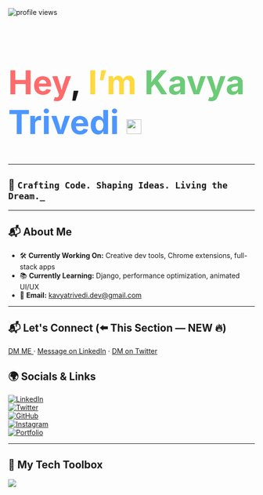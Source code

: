 <!-- Profile Views -->
<img src="https://komarev.com/ghpvc/?username=kavyatrivedi-dev&style=flat-square&color=brightgreen" alt="profile views"/>

<!-- Colorful Intro + GIF Below -->
<p>
<h1 style="font-family:-apple-system, BlinkMacSystemFont, 'Segoe UI', Roboto, Helvetica, Arial, sans-serif; font-weight:bold; font-size:4.2rem;">
  <span style="color:#FF6B6B; font-size:4.2rem;">Hey</span>, 
  <span style="color:#FFD93D; font-size:4.2rem;">I’m</span> 
  <span style="color:#6BCB77;">Kavya</span> 
  <span style="color:#4D96FF;">Trivedi</span> 
 <img src="https://i.pinimg.com/736x/b8/20/12/b8201271d4e1595d57ad2e40b6b4c038.jpg" width="30" height="30" /> <!-- 45 40 -- iron man  . 30 30 for apdi image  -->
</h1>
 
</p>

<!-- Fun Dev GIF -->


---

## 🧠 `Crafting Code. Shaping Ideas. Living the Dream._`

---

## 📬 About Me

- 🛠️ **Currently Working On:** Creative dev tools, Chrome extensions, full-stack apps  
- 📚 **Currently Learning:** Django, performance optimization, animated UI/UX  
- 📩 **Email:** [kavyatrivedi.dev@gmail.com](mailto:kavyatrivedi.dev@gmail.com)

---
## 📬 Let's Connect (⬅️ This Section — NEW 🔥)

<a href="mailto:kavyatrivedi.dev@gmail.com?subject=Let's Connect&body=Heyy Kavya, I am"> DM ME </a> · [Message on LinkedIn](https://linkedin.com/in/kavyatrivedi-dev) · [DM on Twitter](https://twitter.com/kavyatrivedi_)


## 🌍 Socials & Links

[![LinkedIn](https://img.shields.io/badge/-LinkedIn-blue?logo=linkedin&logoColor=white)](https://linkedin.com/in/kavyatrivedi-dev)  
[![Twitter](https://img.shields.io/badge/-Twitter-1DA1F2?logo=twitter&logoColor=white)](https://twitter.com/kavyatrivedi_)  
[![GitHub](https://img.shields.io/badge/-GitHub-181717?logo=github&logoColor=white)](https://github.com/kavyatrivedi-dev)  
[![Instagram](https://img.shields.io/badge/-Instagram-E4405F?logo=instagram&logoColor=white)](https://instagram.com/kavyatrivedi_)  
[![Portfolio](https://img.shields.io/badge/-Portfolio-black?logo=vercel&logoColor=white)](https://kavyatrivedi.vercel.app)

---

## 🧰 My Tech Toolbox

<p>
  <img src="https://skillicons.dev/icons?i=html,css,js,ts,react,nextjs,tailwind,vue,figma,threejs,python,django,vscode,vercel,github" />
</p>
